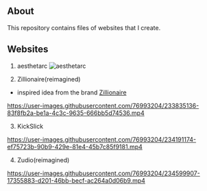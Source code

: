 ## About
This repository contains files of websites that I create.


## Websites

1. aesthetarc
![aesthetarc](https://cdn.discordapp.com/attachments/597175122222252038/1099016454235500634/image.png)


2. Zillionaire(reimagined)
- inspired idea from the brand [Zillionaire](https://zillionaireindia.com)


https://user-images.githubusercontent.com/76993204/233835136-83f8fb2a-be1a-4c3c-9635-666bb5d74536.mp4


3. KickSlick

https://user-images.githubusercontent.com/76993204/234191174-ef75723b-90b9-429e-81e4-45b7c85f9181.mp4


4. Zudio(reimagined)

https://user-images.githubusercontent.com/76993204/234599907-17355883-d201-46bb-becf-ac264a0d06b9.mp4
